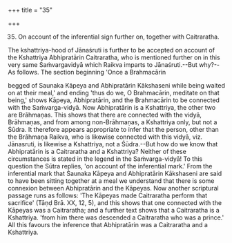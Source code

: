 +++
title = "35"

+++


35. On account of the inferential sign further on, together with Caitraratha.

The kshattriya-hood of Jānaśruti is further to be accepted on account of the Kshattriya Abhipratārin Caitraratha, who is mentioned further on in this very same Saṁvargavidyā which Raikva imparts to Jānaśruti.--But why?--As follows. The section beginning 'Once a Brahmacārin

begged of Saunaka Kāpeya and Abhipratārin Kākshaseni while being waited on at their meal,' and ending 'thus do we, O Brahmacārin, meditate on that being,' shows Kāpeya, Abhipratārin, and the Brahmacārin to be connected with the Saṁvarga-vidyā. Now Abhipratārin is a Kshattriya, the other two are Brāhmaṇas. This shows that there are connected with the vidyā, Brāhmaṇas, and from among non-Brāhmaṇas, a Kshattriya only, but not a Śūdra. It therefore appears appropriate to infer that the person, other than the Brāhmaṇa Raikva, who is likewise connected with this vidyā, viz. Jānasruti, is likewise a Kshattriya, not a Śūdra.--But how do we know that Abhipratārin is a Caitraratha and a Kshattriya? Neither of these circumstances is stated in the legend in the Saṁvarga-vidyā! To this question the Sūtra replies, 'on account of the inferential mark.' From the inferential mark that Śaunaka Kāpeya and Abhipratārin Kākshaseni are said to have been sitting together at a meal we understand that there is some connexion between Abhipratārin and the Kāpeyas. Now another scriptural passage runs as follows: 'The Kāpeyas made Caitraratha perform that sacrifice' (Tāṇḍ Brā. XX, 12, 5), and this shows that one connected with the Kāpeyas was a Caitraratha; and a further text shows that a Caitraratha is a Kshattriya. 'from him there was descended a Caitraratha who was a prince.' All this favours the inference that Abhipratārin was a Caitraratha and a Kshattriya.



